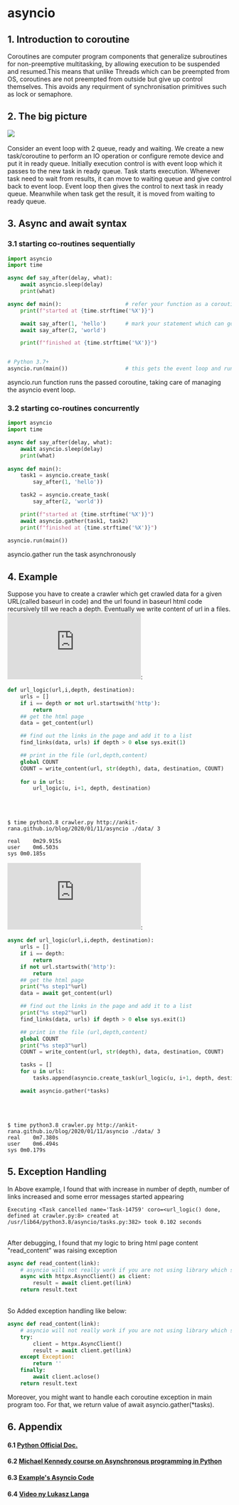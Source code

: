 # asyncio

## 1. Introduction to coroutine

Coroutines are computer program components that generalize subroutines for non-preemptive multitasking, 
by allowing execution to be suspended and resumed.This means that unlike Threads which can be preempted 
from OS, coroutines are not preempted from outside but give up control themselves. This avoids any requirment 
of synchronisation primitives such as lock or semaphore.

## 2. The big picture

<div><img src="../../../../../images/diagram.png"></div><br>
Consider an event loop with 2 queue, ready and waiting. We create a new task/coroutine to perform an IO 
operation or configure remote device and put it in ready queue. Initially execution control is with event
loop which it passes to the new task in ready queue. Task starts execution. Whenever task need to wait 
from results, it can move to waiting queue and give control back to event loop. Event loop then gives the
control to next task in ready queue. Meanwhile when task get the result, it is moved from waiting to ready
queue. 

## 3. Async and await syntax
### 3.1 starting co-routines sequentially 

```python
import asyncio
import time

async def say_after(delay, what):
    await asyncio.sleep(delay)
    print(what)

async def main():                    # refer your function as a coroutine
    print(f"started at {time.strftime('%X')}")

    await say_after(1, 'hello')      # mark your statement which can go for IO bound work
    await say_after(2, 'world')

    print(f"finished at {time.strftime('%X')}")


# Python 3.7+
asyncio.run(main())                  # this gets the event loop and runs the coroutine
```
asyncio.run function runs the passed coroutine, taking care of managing the asyncio event loop.

### 3.2 starting co-routines concurrently 

```python
import asyncio
import time

async def say_after(delay, what):
    await asyncio.sleep(delay)
    print(what)
    
async def main():
    task1 = asyncio.create_task(
        say_after(1, 'hello'))

    task2 = asyncio.create_task(
        say_after(2, 'world'))

    print(f"started at {time.strftime('%X')}")
    await asyncio.gather(task1, task2)   
    print(f"finished at {time.strftime('%X')}")
    
asyncio.run(main())
```
asyncio.gather run the task asynchronously
## 4. Example

Suppose you have to create a crawler which get crawled data for a given URL(called baseurl in code) and the url found in baseurl html code recursively till we reach a depth. Eventually we write content of url in a files. <br>
![Synchronous code](https://github.com/Ankit-rana/tiny-search-engine/blob/master/crawler.py):
```python
def url_logic(url,i,depth, destination):
    urls = []
    if i == depth or not url.startswith('http'):
        return
    ## get the html page
    data = get_content(url)

    ## find out the links in the page and add it to a list
    find_links(data, urls) if depth > 0 else sys.exit(1)

    ## print in the file (url,depth,content)
    global COUNT
    COUNT = write_content(url, str(depth), data, destination, COUNT)
   
    for u in urls:
        url_logic(u, i+1, depth, destination)
```
<br><br>
```
$ time python3.8 crawler.py http://ankit-rana.github.io/blog/2020/01/11/asyncio ./data/ 3

real	0m29.915s
user	0m6.503s
sys	0m0.185s
```
![Asynchronous code](https://github.com/Ankit-rana/tiny-search-engine/blob/async_version/crawler.py):
```python
async def url_logic(url,i,depth, destination):
    urls = []
    if i == depth:
        return
    if not url.startswith('http'):
        return
    ## get the html page
    print("%s step1"%url)
    data = await get_content(url)

    ## find out the links in the page and add it to a list
    print("%s step2"%url)
    find_links(data, urls) if depth > 0 else sys.exit(1)

    ## print in the file (url,depth,content)
    global COUNT
    print("%s step3"%url)
    COUNT = write_content(url, str(depth), data, destination, COUNT)

    tasks = []
    for u in urls:
        tasks.append(asyncio.create_task(url_logic(u, i+1, depth, destination)))

    await asyncio.gather(*tasks)
```
<br><br>
```
$ time python3.8 crawler.py http://ankit-rana.github.io/blog/2020/01/11/asyncio ./data/ 3
real	0m7.380s
user	0m6.494s
sys	0m0.179s
```
## 5. Exception Handling


In Above example, I found that with increase in number of depth, number of links increased and some error messages started appearing<br>
```
Executing <Task cancelled name='Task-14759' coro=<url_logic() done, defined at crawler.py:8> created at /usr/lib64/python3.8/asyncio/tasks.py:382> took 0.102 seconds
```
<br>
After debugging, I found that my logic to bring html page content "read_content" was raising exception
<br>

```python
async def read_content(link):
    # asyncio will not really work if you are not using library which supports async
    async with httpx.AsyncClient() as client:
        result = await client.get(link)
    return result.text
```
<br>
So Added exception handling like below:
<br>

```python
async def read_content(link):
    # asyncio will not really work if you are not using library which supports async
    try:
        client = httpx.AsyncClient()
        result = await client.get(link)
    except Exception:
        return ''
    finally:
        await client.aclose() 
    return result.text
```
Moreover, you might want to handle each coroutine exception in main program too. For that, we return value of await asyncio.gather(*tasks).

## 6. Appendix


#### 6.1 [Python Official Doc.](https://docs.python.org/3.7/library/asyncio.html)<br>
#### 6.2 [Michael Kennedy course on Asynchronous programming in Python](https://training.talkpython.fm/courses/explore_async_python/async-in-python-with-threading-and-multiprocessing)
#### 6.3 <a href="https://github.com/Ankit-rana/tiny-search-engine/blob/async_version/crawler.py">Example's Asyncio Code</a>
#### 6.4 <a href="https://www.youtube.com/watch?v=l4Nn-y9ktd4">Video ny Lukasz Langa</a>

